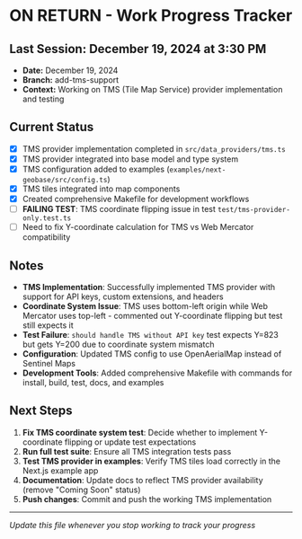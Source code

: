 # ON RETURN - Work Progress Tracker

## Last Session: December 19, 2024 at 3:30 PM
- **Date:** December 19, 2024
- **Branch:** add-tms-support
- **Context:** Working on TMS (Tile Map Service) provider implementation and testing

## Current Status
- [x] TMS provider implementation completed in `src/data_providers/tms.ts`
- [x] TMS provider integrated into base model and type system
- [x] TMS configuration added to examples (`examples/next-geobase/src/config.ts`)
- [x] TMS tiles integrated into map components
- [x] Created comprehensive Makefile for development workflows
- [ ] **FAILING TEST**: TMS coordinate flipping issue in test `test/tms-provider-only.test.ts`
- [ ] Need to fix Y-coordinate calculation for TMS vs Web Mercator compatibility

## Notes
- **TMS Implementation**: Successfully implemented TMS provider with support for API keys, custom extensions, and headers
- **Coordinate System Issue**: TMS uses bottom-left origin while Web Mercator uses top-left - commented out Y-coordinate flipping but test still expects it
- **Test Failure**: `should handle TMS without API key` test expects Y=823 but gets Y=200 due to coordinate system mismatch
- **Configuration**: Updated TMS config to use OpenAerialMap instead of Sentinel Maps
- **Development Tools**: Added comprehensive Makefile with commands for install, build, test, docs, and examples

## Next Steps
1. **Fix TMS coordinate system test**: Decide whether to implement Y-coordinate flipping or update test expectations
2. **Run full test suite**: Ensure all TMS integration tests pass
3. **Test TMS provider in examples**: Verify TMS tiles load correctly in the Next.js example app
4. **Documentation**: Update docs to reflect TMS provider availability (remove "Coming Soon" status)
5. **Push changes**: Commit and push the working TMS implementation

---
*Update this file whenever you stop working to track your progress*


